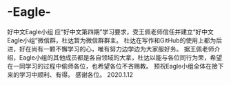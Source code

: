 # -Eagle-
好中文Eagle小组
应“好中文第四期”学习要求，受王佩老师信任并建立“好中文Eagle小组”微信群，杜达暂为微信群群主。
杜达在写作和GitHub的使用上都为后进，好在尚有一颗不懈学习的心，唯有努力边学边为大家服好务。
据王佩老师介绍，Eagle小组的其他成员都是各自领域的大拿，杜达以能与各位同行为荣，希望在一同学习的过程中偷师各位，也希望各位不吝赐教。
预祝Eagle小组全体在接下来的学习中顺利、有得。
感谢各位。
2020.1.12
